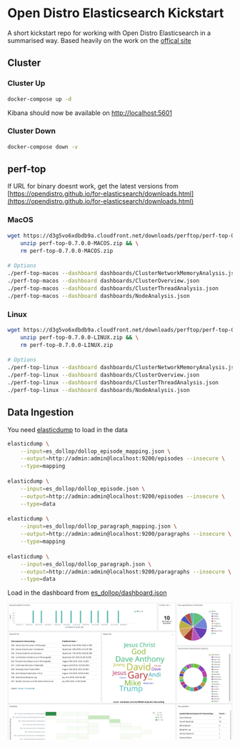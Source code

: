 # Open Distro Elasticsearch Kickstart

A short kickstart repo for working with Open Distro Elasticsearch in a summarised way. Based heavily on the work on the [offical site](https://opendistro.github.io/for-elasticsearch-docs/docs/install/docker/)

## Cluster

### Cluster Up

```bash
docker-compose up -d
```

Kibana should now be available on [http://localhost:5601](http://localhost:5601)

### Cluster Down

```bash
docker-compose down -v
```

## perf-top

If URL for binary doesnt work, get the latest versions from [https://opendistro.github.io/for-elasticsearch/downloads.html](https://opendistro.github.io/for-elasticsearch/downloads.html)

### MacOS

```bash
wget https://d3g5vo6xdbdb9a.cloudfront.net/downloads/perftop/perf-top-0.7.0.0-MACOS.zip && \
    unzip perf-top-0.7.0.0-MACOS.zip && \
    rm perf-top-0.7.0.0-MACOS.zip

# Options
./perf-top-macos --dashboard dashboards/ClusterNetworkMemoryAnalysis.json   --endpoint localhost:9600
./perf-top-macos --dashboard dashboards/ClusterOverview.json                --endpoint localhost:9600
./perf-top-macos --dashboard dashboards/ClusterThreadAnalysis.json          --endpoint localhost:9600
./perf-top-macos --dashboard dashboards/NodeAnalysis.json                   --endpoint localhost:9600
```

### Linux

```bash
wget https://d3g5vo6xdbdb9a.cloudfront.net/downloads/perftop/perf-top-0.7.0.0-LINUX.zip && \
    unzip perf-top-0.7.0.0-LINUX.zip && \
    rm perf-top-0.7.0.0-LINUX.zip

# Options
./perf-top-linux --dashboard dashboards/ClusterNetworkMemoryAnalysis.json   --endpoint localhost:9600
./perf-top-linux --dashboard dashboards/ClusterOverview.json                --endpoint localhost:9600
./perf-top-linux --dashboard dashboards/ClusterThreadAnalysis.json          --endpoint localhost:9600
./perf-top-linux --dashboard dashboards/NodeAnalysis.json                   --endpoint localhost:9600
```

## Data Ingestion

You need [elasticdump](https://github.com/taskrabbit/elasticsearch-dump) to load in the data

```bash
elasticdump \
    --input=es_dollop/dollop_episode_mapping.json \
    --output=http://admin:admin@localhost:9200/episodes --insecure \
    --type=mapping

elasticdump \
    --input=es_dollop/dollop_episode.json \
    --output=http://admin:admin@localhost:9200/episodes --insecure \
    --type=data

elasticdump \
    --input=es_dollop/dollop_paragraph_mapping.json \
    --output=http://admin:admin@localhost:9200/paragraphs --insecure \
    --type=mapping

elasticdump \
    --input=es_dollop/dollop_paragraph.json \
    --output=http://admin:admin@localhost:9200/paragraphs --insecure \
    --type=data
```

Load in the dashboard from [es_dollop/dashboard.json](es_dollop/dashboard.json)

![Dollop Example](img/dollop-example.png)
